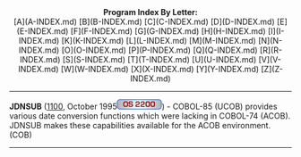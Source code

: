 <x-sas-window top="66" bottom="768" left="8" right="538">



<center><b>Program Index By Letter:</b></center>

<center>[A](A-INDEX.md) [B](B-INDEX.md)
[C](C-INDEX.md) [D](D-INDEX.md)
[E](E-INDEX.md) [F](F-INDEX.md)
[G](G-INDEX.md) [H](H-INDEX.md)
[I](I-INDEX.md) [K](K-INDEX.md)
[L](L-INDEX.md) [M](M-INDEX.md)
[N](N-INDEX.md) [O](O-INDEX.md)
[P](P-INDEX.md) [Q](Q-INDEX.md)
[R](R-INDEX.md) [S](S-INDEX.md)
[T](T-INDEX.md) [U](U-INDEX.md)
[V](V-INDEX.md) [W](W-INDEX.md)
[X](X-INDEX.md) [Y](Y-INDEX.md)
[Z](Z-INDEX.md)</center>


&#10;
- - -
<b>JDNSUB</b> ([1100](1100/INDEX.md), October
1995![](IMAGES/OS2200.JPG)) - COBOL-85 (UCOB) provides various date
conversion functions which were lacking in COBOL-74 (ACOB). JDNSUB
makes these capabilities available for the ACOB environment. (COB)


&#10;
- - -



</x-sas-window>